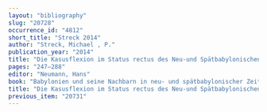 ```yaml
---
layout: "bibliography"
slug: "20728"
occurrence_id: "4812"
short_title: "Streck 2014"
author: "Streck, Michael , P."
publication_year: "2014"
title: "Die Kasusflexion im Status rectus des Neu-und Spätbabylonischen"
pages: "247–288"
editor: "Neumann, Hans"
book: "Babylonien und seine Nachbarn in neu- und spätbabylonischer Zeit Wissenschaftliches Kolloquium aus Anlass des 75. Geburtstags von Joachim Oelsner, Jena, 2. und 3. März 2007, Alter Orient und Altes Testament 369 (Münster)"
title: "Die Kasusflexion im Status rectus des Neu-und Spätbabylonischen"
previous_item: "20731"
---
```

